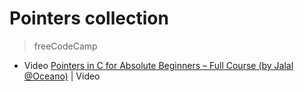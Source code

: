 # Pointers collection

> freeCodeCamp
 - Video [Pointers in C for Absolute Beginners – Full Course (by Jalal @Oceano)](https://github.com/RemusDBD/C/blob/main/Pointers/freeCodeCamp/Pointers%20in%20C%20for%20Absolute%20Beginners%20%E2%80%93%20Full%20Course/readme.md) | Video <br>

